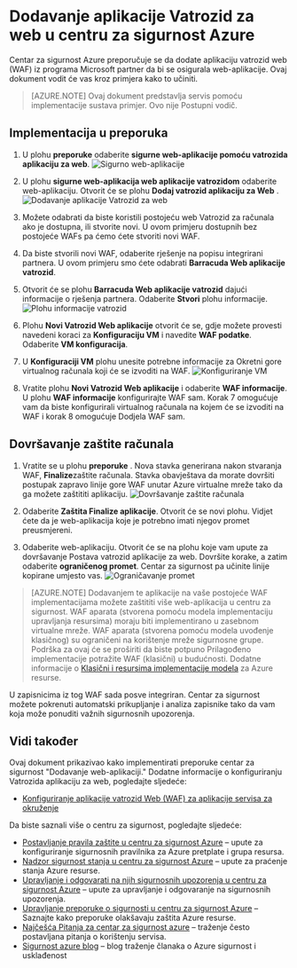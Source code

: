 <properties
   pageTitle="Dodavanje aplikacije Vatrozid za web u centru za sigurnost Azure | Microsoft Azure"
   description="Ovaj dokument pokazuje kako implementirati preporuke centar za sigurnost Azure **Finalize aplikacije zaštita**i **Dodavanje aplikacija Vatrozid za web** ."
   services="security-center"
   documentationCenter="na"
   authors="TerryLanfear"
   manager="MBaldwin"
   editor=""/>

<tags
   ms.service="security-center"
   ms.devlang="na"
   ms.topic="article"
   ms.tgt_pltfrm="na"
   ms.workload="na"
   ms.date="07/29/2016"
   ms.author="terrylan"/>

# <a name="add-a-web-application-firewall-in-azure-security-center"></a>Dodavanje aplikacije Vatrozid za web u centru za sigurnost Azure

Centar za sigurnost Azure preporučuje se da dodate aplikaciju vatrozid web (WAF) iz programa Microsoft partner da bi se osigurala web-aplikacije. Ovaj dokument vodit će vas kroz primjera kako to učiniti.

> [AZURE.NOTE] Ovaj dokument predstavlja servis pomoću implementacije sustava primjer.  Ovo nije Postupni vodič.

## <a name="implement-the-recommendation"></a>Implementacija u preporuka

1. U plohu **preporuke** odaberite **sigurne web-aplikacije pomoću vatrozida aplikaciju za web**.
![Sigurno web-aplikacije][1]

2. U plohu **sigurne web-aplikacija web aplikacije vatrozidom** odaberite web-aplikaciju. Otvorit će se plohu **Dodaj vatrozid aplikaciju za Web** .
![Dodavanje aplikacije Vatrozid za web][2]
3. Možete odabrati da biste koristili postojeću web Vatrozid za računala ako je dostupna, ili stvorite novi. U ovom primjeru dostupnih bez postojeće WAFs pa ćemo ćete stvoriti novi WAF.

4. Da biste stvorili novi WAF, odaberite rješenje na popisu integrirani partnera. U ovom primjeru smo ćete odabrati **Barracuda Web aplikacije vatrozid**.
5. Otvorit će se plohu **Barracuda Web aplikacije vatrozid** dajući informacije o rješenja partnera. Odaberite **Stvori** plohu informacije.
![Plohu informacije vatrozid][3]

6. Plohu **Novi Vatrozid Web aplikacije** otvorit će se, gdje možete provesti navedeni koraci za **Konfiguraciju VM** i navedite **WAF podatke**. Odaberite **VM konfiguracija**.

7. U **Konfiguraciji VM** plohu unesite potrebne informacije za Okretni gore virtualnog računala koji će se izvoditi na WAF.
![Konfiguriranje VM][4]
8. Vratite plohu **Novi Vatrozid Web aplikacije** i odaberite **WAF informacije**. U plohu **WAF informacije** konfigurirajte WAF sam. Korak 7 omogućuje vam da biste konfigurirali virtualnog računala na kojem će se izvoditi na WAF i korak 8 omogućuje Dodjela WAF sam.

## <a name="finalize-application-protection"></a>Dovršavanje zaštite računala

1. Vratite se u plohu **preporuke** . Nova stavka generirana nakon stvaranja WAF, **Finalize**zaštite računala. Stavka obavještava da morate dovršiti postupak zapravo linije gore WAF unutar Azure virtualne mreže tako da ga možete zaštititi aplikaciju.
![Dovršavanje zaštite računala][5]

2. Odaberite **Zaštita Finalize aplikacije**. Otvorit će se novi plohu. Vidjet ćete da je web-aplikacija koje je potrebno imati njegov promet preusmjereni.
3. Odaberite web-aplikaciju. Otvorit će se na plohu koje vam upute za dovršavanje Postava vatrozid aplikacije za web. Dovršite korake, a zatim odaberite **ograničenog promet**. Centar za sigurnost pa učinite linije kopirane umjesto vas.
![Ograničavanje promet][6]

> [AZURE.NOTE] Dodavanjem te aplikacije na vaše postojeće WAF implementacijama možete zaštititi više web-aplikacija u centru za sigurnost. WAF aparata (stvorena pomoću modela implementaciju upravljanja resursima) moraju biti implementirano u zasebnom virtualne mreže. WAF aparata (stvorena pomoću modela uvođenje klasičnog) su ograničeni na korištenje mreže sigurnosne grupe. Podrška za ovaj će se proširiti da biste potpuno Prilagođeno implementacije potražite WAF (klasični) u budućnosti. Dodatne informacije o [Klasični i resursima implementacije modela](../azure-classic-rm.md) za Azure resurse.

U zapisnicima iz tog WAF sada posve integriran. Centar za sigurnost možete pokrenuti automatski prikupljanje i analiza zapisnike tako da vam koja može ponuditi važnih sigurnosnih upozorenja.

## <a name="see-also"></a>Vidi također

Ovaj dokument prikazivao kako implementirati preporuke centar za sigurnost "Dodavanje web-aplikaciji." Dodatne informacije o konfiguriranju Vatrozida aplikaciju za web, pogledajte sljedeće:

- [Konfiguriranje aplikacije vatrozid Web (WAF) za aplikacije servisa za okruženje](../app-service-web/app-service-app-service-environment-web-application-firewall.md)

Da biste saznali više o centru za sigurnost, pogledajte sljedeće:

- [Postavljanje pravila zaštite u centru za sigurnost Azure](security-center-policies.md) – upute za konfiguriranje sigurnosnih pravilnika za Azure pretplate i grupa resursa.
- [Nadzor sigurnost stanja u centru za sigurnost Azure](security-center-monitoring.md) – upute za praćenje stanja Azure resurse.
- [Upravljanje i odgovarati na njih sigurnosnih upozorenja u centru za sigurnost Azure](security-center-managing-and-responding-alerts.md) – upute za upravljanje i odgovaranje na sigurnosnih upozorenja.
- [Upravljanje preporuke o sigurnosti u centru za sigurnost Azure](security-center-recommendations.md) – Saznajte kako preporuke olakšavaju zaštita Azure resurse.
- [Najčešća Pitanja za centar za sigurnost azure](security-center-faq.md) – traženje često postavljana pitanja o korištenju servisa.
- [Sigurnost azure blog](http://blogs.msdn.com/b/azuresecurity/) – blog traženje članaka o Azure sigurnost i usklađenost

<!--Image references-->
[1]: ./media/security-center-add-web-application-firewall/secure-web-application.png
[2]:./media/security-center-add-web-application-firewall/add-a-waf.png
[3]: ./media/security-center-add-web-application-firewall/info-blade.png
[4]: ./media/security-center-add-web-application-firewall/select-vm-config.png
[5]: ./media/security-center-add-web-application-firewall/finalize-waf.png
[6]: ./media/security-center-add-web-application-firewall/restrict-traffic.png
